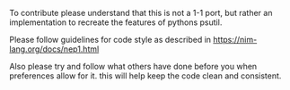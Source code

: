 To contribute please understand that this is not a 1-1 port, but rather an implementation to recreate the features of pythons psutil.

Please follow guidelines for code style as described in https://nim-lang.org/docs/nep1.html

Also please try and follow what others have done before you when preferences allow for it. this will help keep the code clean and
consistent.
